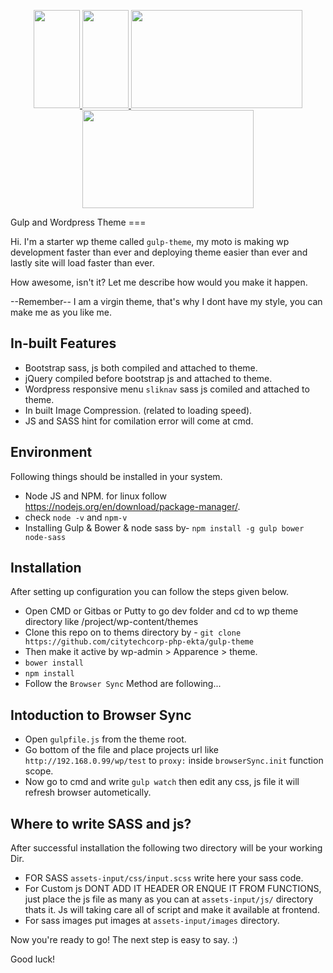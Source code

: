 
<p align="center">
  <a href="http://gulpjs.com">
    <img height="157" width="74" src="https://raw.githubusercontent.com/gulpjs/artwork/master/gulp-2x.png">
    <img height="157" width="74" src="http://sass-lang.com/assets/img/logos/logo-b6e1ef6e.svg">
    <img height="157" width="274" src="http://s.w.org/about/images/wordpress-logo-notext-bg.png">
    <img height="157" width="274" src="https://browsersync.io/brand-assets/logo-red.png">
  </a>
</p>
Gulp and Wordpress Theme
===

Hi. I'm a starter wp theme called `gulp-theme`, my moto is making wp development faster than ever and deploying theme easier than ever and lastly site will load faster than ever.

How awesome, isn't it? Let me describe how would you make it happen.

--Remember-- I am a virgin theme, that's why I dont have my style, you can make me as you like me.

In-built Features
-----------------
* Bootstrap sass, js both compiled and attached to theme.
* jQuery compiled before bootstrap js and attached to theme. 
* Wordpress responsive menu `sliknav` sass js comiled and attached to theme.  
* In built Image Compression. (related to loading speed).
* JS and SASS hint for comilation error will come at cmd.

Environment
------------
Following things should be installed in your system.
* Node JS and NPM. for linux follow https://nodejs.org/en/download/package-manager/.
* check `node -v` and `npm-v`
* Installing Gulp & Bower & node sass by- `npm install -g gulp bower node-sass`

Installation
------------
After setting up configuration you can follow the steps given below.
* Open CMD or Gitbas or Putty to go dev folder and cd to wp theme directory like /project/wp-content/themes
* Clone this repo on to thems directory by - `git clone https://github.com/citytechcorp-php-ekta/gulp-theme`
* Then make it active by wp-admin > Apparence > theme.
* `bower install`
* `npm install`
* Follow the `Browser Sync` Method are following...

Intoduction to Browser Sync
-------------------------
* Open `gulpfile.js` from the theme root.
* Go bottom of the file and place projects url like `http://192.168.0.99/wp/test` to `proxy:` inside `browserSync.init` function scope.
* Now go to cmd and write `gulp watch` then edit any css, js file it will refresh browser autometically.

Where to write SASS and js?
---------------------------
After successful installation the following two directory will be your working Dir.
* FOR SASS `assets-input/css/input.scss` write here your sass code.
* For Custom js DONT ADD IT HEADER OR ENQUE IT FROM FUNCTIONS, just place the js file as many as you can at `assets-input/js/` directory thats it. Js will taking care all of script and make it available at frontend.
* For sass images put images at `assets-input/images` directory. 

Now you're ready to go! The next step is easy to say. :)

Good luck!
